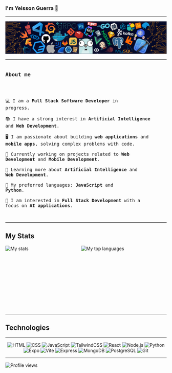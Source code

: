 <h3>I'm Yeisson Guerra 👋</h3>
<hr>
<img alt="My banner" src="https://github.com/Jaydeep-Yadav/Jaydeep-Yadav/blob/main/banner.png"/>
<hr>
<pre>
<h3>About me</h3>
  
💻 I am a **Full Stack Software Developer** in progress.  
📚 I have a strong interest in **Artificial Intelligence** and **Web Development**.  
🖥️ I am passionate about building **web applications** and **mobile apps**, solving complex problems with code.   
🔭 Currently working on projects related to **Web Development** and **Mobile Development**.  
🌱 Learning more about **Artificial Intelligence** and **Web Development**.  
🌟 My preferred languages: **JavaScript** and **Python**.  
🚩 I am interested in **Full Stack Development** with a focus on **AI applications**.


</pre>
<hr>

<h2>My Stats</h2>
<img alt="My stats" align="left" width="47%" src="https://github-readme-stats.vercel.app/api?username=yeyeGL&show_icons=true&theme=gruvbox&v1"/>
<img alt="My top languages" align="left" width="47%" height="198" src="https://github-readme-stats.vercel.app/api/top-langs/?username=yeyeGL&layout=compact&theme=gruvbox&v1"/>



<br clear="both" />
<hr>
<h2>Technologies</h2>
<hr>
<p align="center">
  <!-- HTML -->
  <img alt="HTML" src="https://img.shields.io/badge/HTML-FF5733?style=for-the-badge&logo=html5&logoColor=white"/>
  <!-- CSS -->
  <img alt="CSS" src="https://img.shields.io/badge/CSS-1572B6?style=for-the-badge&logo=css3&logoColor=white"/>
  <!-- JavaScript -->
  <img alt="JavaScript" src="https://img.shields.io/badge/JavaScript-F7DF1E?style=for-the-badge&logo=javascript&logoColor=black"/>
  <!-- Tailwind CSS -->
  <img alt="TailwindCSS" src="https://img.shields.io/badge/TailwindCSS-06B6D4?style=for-the-badge&logo=tailwindcss&logoColor=white"/>
  <!-- React -->
  <img alt="React" src="https://img.shields.io/badge/React-61DAFB?style=for-the-badge&logo=react&logoColor=black"/>
  <!-- Node.js -->
  <img alt="Node.js" src="https://img.shields.io/badge/Node.js-339933?style=for-the-badge&logo=nodedotjs&logoColor=white"/>
  <!-- Python -->
  <img alt="Python" src="https://img.shields.io/badge/Python-3776AB?style=for-the-badge&logo=python&logoColor=white"/>
  <!-- Expo -->
  <img alt="Expo" src="https://img.shields.io/badge/Expo-000020?style=for-the-badge&logo=expo&logoColor=white"/>
  <!-- Vite -->
  <img alt="Vite" src="https://img.shields.io/badge/Vite-646CFF?style=for-the-badge&logo=vite&logoColor=white"/>
  <!-- Express -->
  <img alt="Express" src="https://img.shields.io/badge/Express-000000?style=for-the-badge&logo=express&logoColor=white"/>
  <!-- MongoDB -->
  <img alt="MongoDB" src="https://img.shields.io/badge/MongoDB-47A248?style=for-the-badge&logo=mongodb&logoColor=white"/>
  <!-- PostgreSQL -->
  <img alt="PostgreSQL" src="https://img.shields.io/badge/PostgreSQL-4169E1?style=for-the-badge&logo=postgresql&logoColor=white"/>
  <!-- Git -->
  <img alt="Git" src="https://img.shields.io/badge/Git-F05032?style=for-the-badge&logo=git&logoColor=white"/>
</p>

<hr>
<img src="https://komarev.com/ghpvc/?username=nuevoNombreDeUsuario&color=blueviolet" alt="Profile views" />




